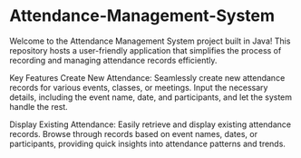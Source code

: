 # Attendance-Management-System
Welcome to the Attendance Management System project built in Java! This repository hosts a user-friendly application that simplifies the process of recording and managing attendance records efficiently.

Key Features
Create New Attendance: Seamlessly create new attendance records for various events, classes, or meetings. Input the necessary details, including the event name, date, and participants, and let the system handle the rest.

Display Existing Attendance: Easily retrieve and display existing attendance records. Browse through records based on event names, dates, or participants, providing quick insights into attendance patterns and trends.
